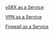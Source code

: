 
[vSRX as a Service](doc/vsrx-service.md)

[VPN as a Service](doc/vpnaas.md)

[Firewall as a Service](doc/fwaas.md)


